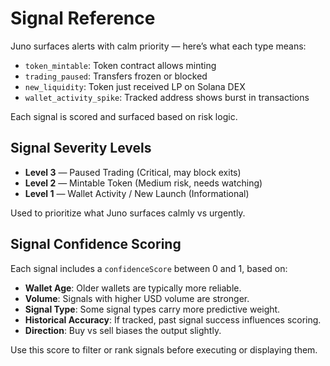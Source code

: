 #  Signal Reference

Juno surfaces alerts with calm priority — here’s what each type means:

- `token_mintable`: Token contract allows minting
- `trading_paused`: Transfers frozen or blocked
- `new_liquidity`: Token just received LP on Solana DEX
- `wallet_activity_spike`: Tracked address shows burst in transactions

Each signal is scored and surfaced based on risk logic.

## Signal Severity Levels

- **Level 3** — Paused Trading (Critical, may block exits)
- **Level 2** — Mintable Token (Medium risk, needs watching)
- **Level 1** — Wallet Activity / New Launch (Informational)

Used to prioritize what Juno surfaces calmly vs urgently.
 
## Signal Confidence Scoring

Each signal includes a `confidenceScore` between 0 and 1, based on:

- **Wallet Age**: Older wallets are typically more reliable.
- **Volume**: Signals with higher USD volume are stronger.
- **Signal Type**: Some signal types carry more predictive weight.
- **Historical Accuracy**: If tracked, past signal success influences scoring.
- **Direction**: Buy vs sell biases the output slightly.

Use this score to filter or rank signals before executing or displaying them.
